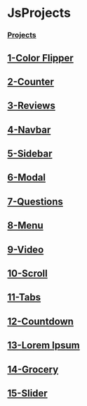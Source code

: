 # JsProjects
### <a href="https://abdallah-helal.github.io/VanillaJavascriptProjects/" > Projects</a>


## <a href="https://abdallah-helal.github.io/VanillaJavascriptProjects/01-color-flipper/index.html">1-Color Flipper</a>
## <a href="https://abdallah-helal.github.io/VanillaJavascriptProjects/02-counter/index.html">2-Counter</a>
## <a href="https://abdallah-helal.github.io/VanillaJavascriptProjects/03-reviews/index.html">3-Reviews</a> 
## <a href="https://abdallah-helal.github.io/VanillaJavascriptProjects/04-navbar/index.html">4-Navbar</a> 
## <a href="https://abdallah-helal.github.io/VanillaJavascriptProjects/05-sidebar/index.html">5-Sidebar</a> 
## <a href="https://abdallah-helal.github.io/VanillaJavascriptProjects/06-modal/index.html">6-Modal</a> 
## <a href="https://abdallah-helal.github.io/VanillaJavascriptProjects/07-questions/index.html">7-Questions</a> 
## <a href="https://abdallah-helal.github.io/VanillaJavascriptProjects/08-menu/index.html">8-Menu</a> 
## <a href="https://abdallah-helal.github.io/VanillaJavascriptProjects/09-video/index.html">9-Video</a> 
## <a href="https://abdallah-helal.github.io/VanillaJavascriptProjects/10-scroll/index.html">10-Scroll</a> 
## <a href="https://abdallah-helal.github.io/VanillaJavascriptProjects/11-tabs/index.html">11-Tabs</a> 
## <a href="https://abdallah-helal.github.io/VanillaJavascriptProjects/12-countdown-timer/index.html">12-Countdown</a> 
## <a href="https://abdallah-helal.github.io/VanillaJavascriptProjects/13-lorem-ipsum/index.html">13-Lorem Ipsum</a> 
## <a href="https://abdallah-helal.github.io/VanillaJavascriptProjects/14-grocery-bud/index.html"> 14-Grocery</a> 
## <a href="https://abdallah-helal.github.io/VanillaJavascriptProjects/15-slider/index.html">15-Slider</a> 

